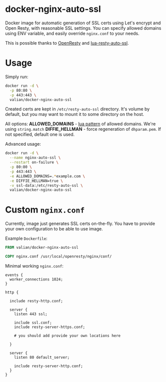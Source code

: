 # docker-nginx-auto-ssl
Docker image for automatic generation of SSL certs using Let's encrypt and Open Resty, with reasonable SSL settings. 
You can specify allowed domains using ENV variable, and easily override `nginx.conf` to your needs. 

This is possible thanks to [OpenResty](https://github.com/openresty/openresty) and [lua-resty-auto-ssl](https://github.com/GUI/lua-resty-auto-ssl).

# Usage

Simply run:
```Bash
docker run -d \
  -p 80:80 \
  -p 443:443 \
  valian/docker-nginx-auto-ssl
```

Created certs are kept in `/etc/resty-auto-ssl` directory. It's volume by default, but you may want to mount it to some directory on the host.

All options:
**ALLOWED_DOMAINS** - [lua pattern](http://lua-users.org/wiki/PatternsTutorial) of allowed domains. We're using `string.match`
**DIFFIE_HELLMAN** - force regeneration of `dhparam.pem`. If not specified, default one is used.

Advanced usage:
```Bash
docker run -d \
  --name nginx-auto-ssl \
  --restart on-failure \
  -p 80:80 \
  -p 443:443 \
  -e ALLOWED_DOMAINS=.*example.com \
  -e DIFFIE_HELLMAN=true \
  -v ssl-data:/etc/resty-auto-ssl \
  valian/docker-nginx-auto-ssl
```

# Custom `nginx.conf`

Currently, image just generates SSL certs on-the-fly. You have to provide your own configuration to be able to use image.

Example `Dockerfile`:
```Dockerfile
FROM valian/docker-nginx-auto-ssl

COPY nginx.conf /usr/local/openresty/nginx/conf/
```

Minimal working `nginx.conf`:
```nginx
events {
  worker_connections 1024;
}

http {

  include resty-http.conf;

  server {
    listen 443 ssl;

    include ssl.conf;
    include resty-server-https.conf;
    
    # you should add provide your own locations here
    
  }

  server {
    listen 80 default_server;

    include resty-server-http.conf;
  }
}
```
